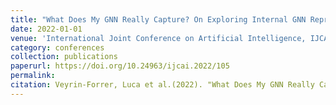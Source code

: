 ```yaml
---
title: "What Does My GNN Really Capture? On Exploring Internal GNN Representations"
date: 2022-01-01
venue: 'International Joint Conference on Artificial Intelligence, IJCAI'
category: conferences
collection: publications
paperurl: https://doi.org/10.24963/ijcai.2022/105
permalink: 
citation: Veyrin-Forrer, Luca et al.(2022). "What Does My GNN Really Capture? On Exploring Internal GNN Representations". International Joint Conference on Artificial Intelligence, IJCAI.
---
```

